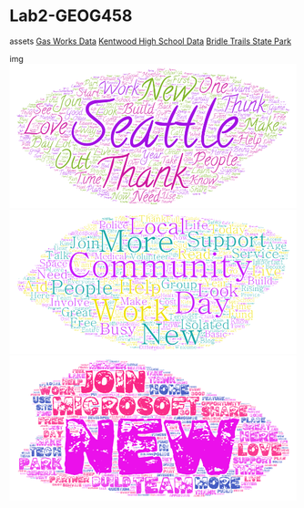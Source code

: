 # Lab2-GEOG458

assets 
[Gas Works Data](/assets/twsearch-result(1).csv)
[Kentwood High School Data](/assets/twsearch-result(2).csv)
[Bridle Trails State Park](/assets/twsearch-result(3).csv)

img
![wordcloud-1](/assets/WordArt1.png "wordcloud-1.png")
![wordcloud-2](/assets/WordArt2.png "wordcloud-2.png")
![wordcloud-3](/assets/WordArt3.png "wordcloud-3.png")
